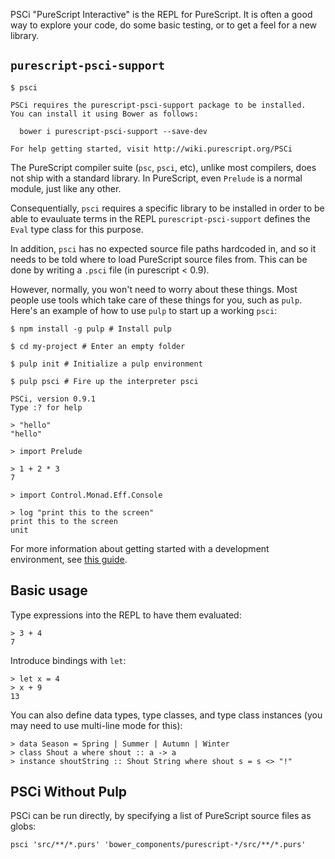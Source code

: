 PSCi "PureScript Interactive" is the REPL for PureScript. It is often a good way to explore your code, do some basic testing, or to get a feel for a new library.

## `purescript-psci-support`

```text
$ psci

PSCi requires the purescript-psci-support package to be installed.
You can install it using Bower as follows:

  bower i purescript-psci-support --save-dev

For help getting started, visit http://wiki.purescript.org/PSCi
```

The PureScript compiler suite (`psc`, `psci`, etc), unlike most compilers, does not ship with a standard library. In PureScript, even `Prelude` is a normal module, just like any other.

Consequentially, `psci` requires a specific library to be installed in order to be able to evauluate terms in the REPL `purescript-psci-support` defines the `Eval` type class for this purpose.

In addition, `psci` has no expected source file paths hardcoded in, and so it needs to be told where to load PureScript source files from. This can be done by writing a `.psci` file (in purescript < 0.9). 

However, normally, you won't need to worry about these things. Most people use tools which take care of these things for you, such as `pulp`. Here's an example of how to use `pulp` to start up a working `psci`:

```text
$ npm install -g pulp # Install pulp

$ cd my-project # Enter an empty folder

$ pulp init # Initialize a pulp environment

$ pulp psci # Fire up the interpreter psci

PSCi, version 0.9.1
Type :? for help

> "hello"
"hello"

> import Prelude

> 1 + 2 * 3
7

> import Control.Monad.Eff.Console

> log "print this to the screen"
print this to the screen
unit
```

For more information about getting started with a development environment, see [this guide](http://www.purescript.org/learn/getting-started/).

## Basic usage

Type expressions into the REPL to have them evaluated:

    > 3 + 4
    7

Introduce bindings with `let`:

    > let x = 4
    > x + 9
    13

You can also define data types, type classes, and type class instances (you may need to use multi-line mode for this):

    > data Season = Spring | Summer | Autumn | Winter
    > class Shout a where shout :: a -> a
    > instance shoutString :: Shout String where shout s = s <> "!"

## PSCi Without Pulp

PSCi can be run directly, by specifying a list of PureScript source files as globs:

    psci 'src/**/*.purs' 'bower_components/purescript-*/src/**/*.purs'

